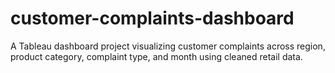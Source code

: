 # customer-complaints-dashboard
A Tableau dashboard project visualizing customer complaints across region, product category, complaint type, and month using cleaned retail data.
